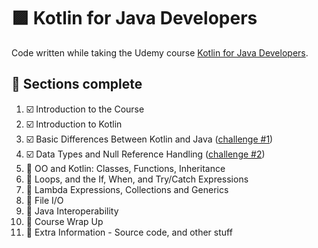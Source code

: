 # 🟪 Kotlin for Java Developers

Code written while taking the Udemy course [Kotlin for Java Developers](https://www.udemy.com/course/kotlin-for-java-developers/).

## 📖 Sections complete
1. ☑️ Introduction to the Course
2. ☑️ Introduction to Kotlin
3. ☑️ Basic Differences Between Kotlin and Java ([challenge #1](src/main/kotlin/challenge1))
4. ☑️ Data Types and Null Reference Handling ([challenge #2](src/main/kotlin/challenge2))
5. 🔳 OO and Kotlin: Classes, Functions, Inheritance
6. 🔳 Loops, and the If, When, and Try/Catch Expressions
7. 🔳 Lambda Expressions, Collections and Generics
8. 🔳 File I/O
9. 🔳 Java Interoperability
10. 🔳 Course Wrap Up
11. 🔳 Extra Information - Source code, and other stuff
